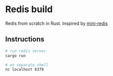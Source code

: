 # Redis build

Redis from scratch in Rust. Inspired by [mini-redis](https://github.com/tokio-rs/mini-redis/)

## Instructions

```bash 
# run redis server
cargo run

# on separate shell
nc localhost 6379

```